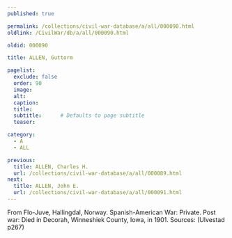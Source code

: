 ```yaml
---
published: true

permalink: /collections/civil-war-database/a/all/000090.html
oldlink: /CivilWar/db/a/all/000090.html

oldid: 000090

title: ALLEN, Guttorm

pagelist:
  exclude: false
  order: 90
  image: 
  alt:
  caption:
  title:
  subtitle:      # Defaults to page subtitle
  teaser:

category: 
  - A 
  - ALL

previous:
  title: ALLEN, Charles H.
  url: /collections/civil-war-database/a/all/000089.html  
next:
  title: ALLEN, John E.
  url: /collections/civil-war-database/a/all/000091.html   
---
```

From Flo-Juve, Hallingdal, Norway. Spanish-American War: Private. Post war: Died in Decorah, Winneshiek County, Iowa, in 1901. Sources: (Ulvestad p267)